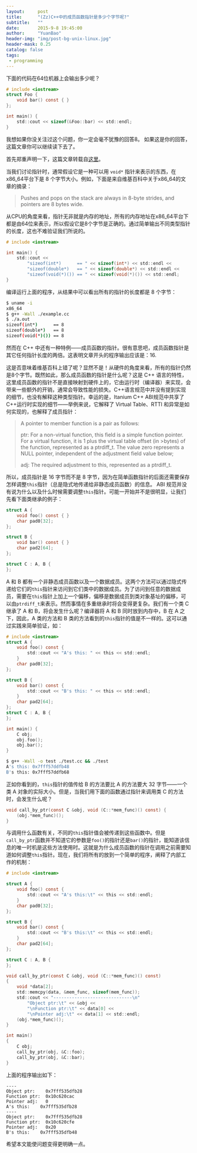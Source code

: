 ```yaml
---
layout:     post
title:      "(Zz)C++中的成员函数指针是多少个字节呢?"
subtitle:   ""
date:       2015-9-8 19:45:00
author:     "YuanBao"
header-img: "img/post-bg-unix-linux.jpg"
header-mask: 0.25
catalog: false
tags:
 - programming
---
```


下面的代码在64位机器上会输出多少呢？

```c
# include <iostream>
struct Foo {
	void bar() const { }
};

int main() {
	std::cout << sizeof(&Foo::bar) << std::endl;
}
```

我想如果你没关注过这个问题，你一定会毫不犹豫的回答8。 如果这是你的回答，这篇文章你可以继续读下去了。

首先郑重声明一下，这篇文章转载自[这里](http://www.codeceo.com/article/why-cpp-member-16-bytes.html)。


当我们讨论指针时，通常假设它是一种可以用 `void*` 指针来表示的东西，在x86_64平台下是 8 个字节大小。例如，下面是来自维基百科中关于x86_64的文章的摘录：

> Pushes and pops on the stack are always in 8-byte strides, and pointers are 8 bytes wide.

从CPU的角度来看，指针无非就是内存的地址，所有的内存地址在x86_64平台下都是由64位来表示，所以假设它是8个字节是正确的。通过简单输出不同类型指针的长度，这也不难验证我们所说的。

```c
# include <iostream>

int main() {
	std::cout <<
	    "sizeof(int*)      == " << sizeof(int*) << std::endl <<
	    "sizeof(double*)   == " << sizeof(double*) << std::endl <<
	    "sizeof(void(*)()) == " << sizeof(void(*)()) << std::endl;
}
```

编译运行上面的程序，从结果中可以看出所有的指针的长度都是 8 个字节：

```bash
$ uname -i
x86_64
$ g++ -Wall ./example.cc
$ ./a.out
sizeof(int*)      == 8
sizeof(double*)   == 8
sizeof(void(*)()) == 8
```

然而在 C++ 中还有一种特例——成员函数的指针。很有意思吧，成员函数指针是其它任何指针长度的两倍。这表明文章开头的程序输出应该是：16.

这是否意味着维基百科上错了呢？显然不是！从硬件的角度来看，所有的指针仍然是8个字节。既然如此，那么成员函数的指针是什么呢？这是 C++ 语言的特性，这里成员函数的指针不是直接映射到硬件上的，它由运行时（编译器）来实现，会带来一些额外的开销，通常会导致性能的损失。C++语言规范中并没有提到实现的细节，也没有解释这种类型指针。幸运的是，Itanium C++ ABI规范中共享了C++运行时实现的细节——举例来说，它解释了 Virtual Table、RTTI 和异常是如何实现的，也解释了成员指针：

> A pointer to member function is a pair as follows: 
> 
> ptr: For a non-virtual function, this field is a simple function pointer. For a virtual function, it is 1 plus the virtual table offset (in >bytes) of the function, represented as a ptrdiff\_t. The value zero represents a NULL pointer, independent of the adjustment field value below;
> 
> adj: The required adjustment to this, represented as a ptrdiff\_t.

所以，成员指针是 16 字节而不是 8 字节，因为在简单函数指针的后面还需要保存怎样调整`this`指针（总是隐式地传递给非静态成员函数）的信息。 ABI 规范并没有说为什么以及什么时候需要调整`this`指针。可能一开始并不是很明显，让我们先看下面类继承的例子：

```c
struct A {
	void foo() const { }
	char pad0[32];
};

struct B {
	void bar() const { }
	char pad2[64];
};

struct C : A, B {
};
```

A 和 B 都有一个非静态成员函数以及一个数据成员。这两个方法可以通过隐式传递给它们的`this`指针来访问到它们类中的数据成员。为了访问到任意的数据成员，需要在`this`指针上加上一个偏移，偏移是数据成员到类对象基址的偏移，可以由`ptrdiff_t`来表示。然而事情在多重继承时将会变得更复杂。我们有一个类 C 继承了 A 和 B，将会发生什么呢？编译器将 A 和 B 同时放到内存中，B 在 A 之下，因此，A 类的方法和 B 类的方法看到的`this`指针的值是不一样的。这可以通过实践来简单验证，如：

```c
# include <iostream>
struct A { 
	void foo() const { 
	    std::cout << "A's this: " << this << std::endl; 
	} 
	char pad0[32]; 
}; 

struct B { 
	void bar() const { 
	    std::cout << "B's this: " << this << std::endl; 
	} 
	char pad2[64]; 
}; 
struct C : A, B {
}; 

int main() { 
	C obj; 
	obj.foo(); 
	obj.bar(); 
} 
```

```bash
$ g++ -Wall -o test ./test.cc && ./test
A's this: 0x7fff57ddfb48
B's this: 0x7fff57ddfb68
```
正如你看到的，`this`指针的值传给 B 的方法要比 A 的方法要大 32 字节——一个类 A 对象的实际大小。但是，当我们用下面的函数通过指针来调用类 C 的方法时，会发生什么呢？

```c
void call_by_ptr(const C &obj, void (C::*mem_func)() const) {
	(obj.*mem_func)();
}
```

与调用什么函数有关，不同的`this`指针值会被传递到这些函数中。但是`call_by_ptr`函数并不知道它的参数是`foo()`的指针还是`bar()`的指针，能知道该信息的唯一时机是这些方法使用时。这就是为什么成员函数的指针在调用之前需要知道如何调整`this`指针。现在，我们将所有的放到一个简单的程序，阐释了内部工作的机制：

```c
# include <iostream>

struct A {
	void foo() const {
	    std::cout << "A's this:\t" << this << std::endl;
	}
	char pad0[32];
};

struct B {
	void bar() const {
	    std::cout << "B's this:\t" << this << std::endl;
	}
	char pad2[64];
};

struct C : A, B { 
};

void call_by_ptr(const C &obj, void (C::*mem_func)() const)
{
	void *data[2];
	std::memcpy(data, &mem_func, sizeof(mem_func));
	std::cout << "------------------------------\n"
	    "Object ptr:\t" << &obj <<
	    "\nFunction ptr:\t" << data[0] <<
	    "\nPointer adj:\t" << data[1] << std::endl;
	(obj.*mem_func)();
}

int main()
{
	C obj;
	call_by_ptr(obj, &C::foo);
	call_by_ptr(obj, &C::bar);
}
```

上面的程序输出如下：

```
---- 
Object ptr:    0x7fff535dfb28
Function ptr:  0x10c620cac
Pointer adj:   0
A's this:    0x7fff535dfb28
---- 
Object ptr:    0x7fff535dfb28
Function ptr:  0x10c620cfe
Pointer adj:   0x20
B's this:    0x7fff535dfb48
```

希望本文能使问题变得更明确一点。